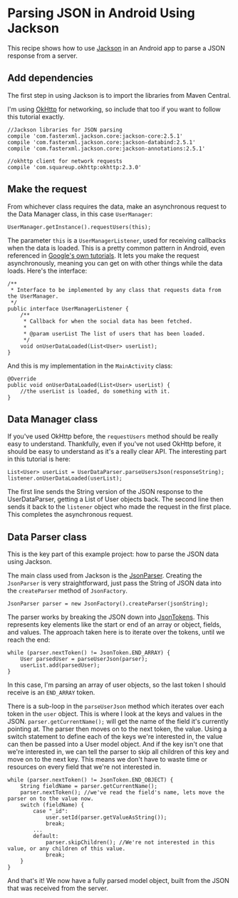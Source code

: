 # Parsing JSON in Android Using Jackson

This recipe shows how to use [Jackson][jackson] in an Android app to parse a JSON response from a server.

## Add dependencies

The first step in using Jackson is to import the libraries from Maven Central.

I'm using [OkHttp][okhttp] for networking, so include that too if you want to follow this tutorial exactly.

```
//Jackson libraries for JSON parsing
compile 'com.fasterxml.jackson.core:jackson-core:2.5.1'
compile 'com.fasterxml.jackson.core:jackson-databind:2.5.1'
compile 'com.fasterxml.jackson.core:jackson-annotations:2.5.1'

//okhttp client for network requests
compile 'com.squareup.okhttp:okhttp:2.3.0'
```

## Make the request

From whichever class requires the data, make an asynchronous request to the Data Manager class, in this case `UserManager`:

```
UserManager.getInstance().requestUsers(this);
```

The parameter `this` is a `UserManagerListener`, used for receiving callbacks when the data is loaded. This is a pretty common pattern in Android, even referenced in [Google's own tutorials][callbacks]. It lets you make the request asynchronously, meaning you can get on with other things while the data loads. Here's the interface:

```
/**
 * Interface to be implemented by any class that requests data from the UserManager.
 */
public interface UserManagerListener {
    /**
     * Callback for when the social data has been fetched.
     *
     * @param userList The list of users that has been loaded.
     */
    void onUserDataLoaded(List<User> userList);
}
```

And this is my implementation in the `MainActivity` class:

```
@Override
public void onUserDataLoaded(List<User> userList) {
    //the userList is loaded, do something with it.
}
```

## Data Manager class

If you've used OkHttp before, the `requestUsers` method should be really easy to understand. Thankfully, even if you've not used OkHttp before, it should be easy to understand as it's a really clear API. The interesting part in this tutorial is here:

```
List<User> userList = UserDataParser.parseUsersJson(responseString);
listener.onUserDataLoaded(userList);
```

The first line sends the String version of the JSON response to the UserDataParser, getting a List of User objects back. The second line then sends it back to the `listener` object who made the request in the first place. This completes the asynchronous request.

## Data Parser class

This is the key part of this example project: how to parse the JSON data using Jackson.

The main class used from Jackson is the [JsonParser][jsonparser]. Creating the `JsonParser` is very straightforward, just pass the String of JSON data into the `createParser` method of `JsonFactory`.

```
JsonParser parser = new JsonFactory().createParser(jsonString);
```

The parser works by breaking the JSON down into [JsonTokens][jsontokens]. This represents key elements like the start or end of an array or object, fields, and values. The approach taken here is to iterate over the tokens, until we reach the end:

```
while (parser.nextToken() != JsonToken.END_ARRAY) {
    User parsedUser = parseUserJson(parser);
    userList.add(parsedUser);
}
```

In this case, I'm parsing an array of user objects, so the last token I should receive is an `END_ARRAY` token.

There is a sub-loop in the `parseUserJson` method which iterates over each token in the `user` object. This is where I look at the keys and values in the JSON. `parser.getCurrentName();` will get the name of the field it's currently pointing at. The parser then moves on to the next token, the value. Using a switch statement to define each of the keys we're interested in, the value can then be passed into a User model object. And if the key isn't one that we're interested in, we can tell the parser to skip all children of this key and move on to the next key. This means we don't have to waste time or resources on every field that we're not interested in.

```
while (parser.nextToken() != JsonToken.END_OBJECT) {
    String fieldName = parser.getCurrentName();
    parser.nextToken(); //we've read the field's name, lets move the parser on to the value now.
    switch (fieldName) {
        case "_id":
            user.setId(parser.getValueAsString());
            break;
        ...
        default:
            parser.skipChildren(); //We're not interested in this value, or any children of this value.
            break;
    }
}
```

And that's it! We now have a fully parsed model object, built from the JSON that was received from the server.

[jackson]: https://github.com/FasterXML/jackson "GitHub: FasterXML/jackson"
[okhttp]: http://square.github.io/okhttp/ "OkHttp"
[callbacks]: http://developer.android.com/training/basics/fragments/communicating.html "Communicating with Other Fragments"
[jsonparser]: https://github.com/FasterXML/jackson-core/blob/master/src/main/java/com/fasterxml/jackson/core/JsonParser.java "JsonParser.java"
[jsontokens]: https://github.com/FasterXML/jackson-core/blob/master/src/main/java/com/fasterxml/jackson/core/JsonToken.java "JsonToken.java"